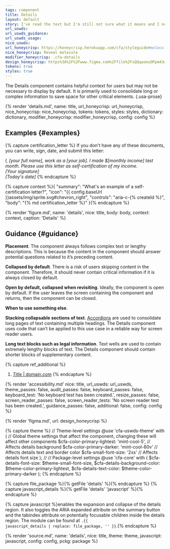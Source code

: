 ```yaml
---
tags: component
title: Details
layout: default
story: I've read the text but I'm still not sure what it means and I need more details.
url_uswds:
url_uswds_guidance:
url_uswds_usage:
nice_uswds:
url_honeycrisp: https://honeycrisp.herokuapp.com/cfa/styleguide#molecules-reveal
nice_honeycrisp: Reveal molecule
modifier_honeycrisp: .cfa-details
design_honeycrisp: https%3A%2F%2Fwww.figma.com%2Ffile%2FsQQqaoeuOPpm43wLlYfyEo%2FHoneycrisp-Design-System%3Ftype%3Ddesign%26node-id%3D5004%253A537%26mode%3Ddesign%26t%3Db7vIYK7WH81HUo0S-1
tokens: true
styles: true
---
```


<!-- INTRO -->

The Details component contains helpful context for users but may not be necessary to display by default. It is primarily used to consolidate long or complex information to save space for other critical elements. {.usa-prose}

<!-- DETAILS -->

{% render 'details.md',
  name: title,
  url_honeycrisp: url_honeycrisp,
  nice_honeycrisp: nice_honeycrisp,
  tokens: tokens,
  styles: styles,
  dictionary: dictionary,
  modifier_honeycrisp: modifier_honeycrisp,
  config: config %}

## Examples {#examples}

{% capture certification_letter %}
If you don't have any of these documents, you can write, sign, date, and submit this letter:

*I, [your full name], work as a [your job]. I made $[monthly income] last month. Please use this letter as self-certification of my income.* <br> *[Your signature]* <br> *[Today's date]*
{% endcapture %}

{% capture context %}{
  "summary": "What's an example of a self-certification letter?",
  "icon": "{{ config.baseUrl }}assets/img/sprite.svg#chevron_right",
  "controls": "aria-c-{% createId %}",
  "body": "{% md certification_letter %}"
}{% endcapture %}

{% render 'figure.md', name: 'details', nice: title, body: body, context: context, caption: 'Details' %}

<!-- GUIDANCE -->

## Guidance {#guidance}

**Placement**. The component always follows complex text or lengthy descriptions. This is because the content in the component should answer potential questions related to it’s preceding content.

**Collapsed by default**. There is a risk of users skipping content in the component. Therefore, it should never contain critical information if it is always closed by default.

**Open by default, collapsed when revisiting**. Ideally, the component is open by default. If the user leaves the screen containing the component and returns, then the component can be closed.

**When to use something else**.

**Stacking collapsable sections of text**. <a href="{{ config.baseUrl }}components/accordion">Accordions</a> are used to consolidate long pages of text containing multiple headings. The Details component uses code that can’t be applied to this use case in a reliable way for screen reader users.

**Long text blocks such as legal information**. Text wells are used to contain extremely lengthy blocks of text. The Details component should contain shorter blocks of supplementary content.

{% capture ref_additional %}
1. <a href="#" target="_blank" rel="noopener nofollow" class="usa-link--external"><cite>Title</cite> | domain.com</a>
{% endcapture %}

<!-- render 'references.md', ref_main: url_uswds_guidance, ref_additional: ref_additional, config: config -->

<!-- ACCESSIBILITY -->

{% render 'accessibility.md'
  nice: title,
  url_uswds: url_uswds,
  theme_passes: false,
  audit_passes: false,
  keyboard_passes: false,
  keyboard_test: 'No keyboard test has been created.',
  resize_passes: false,
  screen_reader_passes: false,
  screen_reader_tests: 'No screen reader test has been created.',
  guidance_passes: false,
  additional: false,
  config: config %}

<!-- DESIGN -->

{% render 'figma.md', url: design_honeycrisp %}

<!-- SOURCE -->

{% capture theme %}
// Theme-level settings
@use 'cfa-uswds-theme' with (
  // Global theme settings that affect the component, changing these will affect other components
  $cfa-color-primary-lightest: 'mint-cool-5', // Affects details background
  $cfa-color-primary-darker: 'mint-cool-80v'  // Affects details text and border color
  $cfa-small-font-size: '2xs'                 // Affects details font size
);
//
// Package-level settings
@use 'cfa-core' with (
  $cfa-details-font-size: $theme-small-font-size,
  $cfa-details-background-color: $theme-color-primary-lightest,
  $cfa-details-text-color: $theme-color-primary-darker
);
{% endcapture %}

{% capture file_package %}{% getFile 'details' %}{% endcapture %}
{% capture javascript_details %}{% getFile 'details' 'javascript' %}{% endcapture %}

{% capture javascript %}enables the expansion and collapse of the details region. It also toggles the ARIA expanded attribute on the summary button and the tabindex attribute on potentially focusable children inside the details region. The module can be found at <code>.{{ javascript_details | replace: file_package, '' }}</code>.{% endcapture %}

{% render 'source.md', name: 'details', nice: title, theme: theme, javascript: javascript, config: config, pckg: package %}
